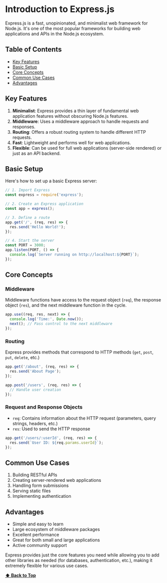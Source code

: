 # Introduction to Express.js

Express.js is a fast, unopinionated, and minimalist web framework for Node.js.
It's one of the most popular frameworks for building web applications and APIs
in the Node.js ecosystem.

## Table of Contents

- [Key Features](#key-features)
- [Basic Setup](#basic-setup)
- [Core Concepts](#core-concepts)
- [Common Use Cases](#common-use-cases)
- [Advantages](#advantages)

## Key Features

1. **Minimalist**: Express provides a thin layer of fundamental web application
   features without obscuring Node.js features.
2. **Middleware**: Uses a middleware approach to handle requests and responses.
3. **Routing**: Offers a robust routing system to handle different HTTP
   requests.
4. **Fast**: Lightweight and performs well for web applications.
5. **Flexible**: Can be used for full web applications (server-side rendered) or
   just as an API backend.

## Basic Setup

Here's how to set up a basic Express server:

```javascript
// 1. Import Express
const express = require('express');

// 2. Create an Express application
const app = express();

// 3. Define a route
app.get('/', (req, res) => {
  res.send('Hello World!');
});

// 4. Start the server
const PORT = 3000;
app.listen(PORT, () => {
  console.log(`Server running on http://localhost:${PORT}`);
});
```

## Core Concepts

### Middleware

Middleware functions have access to the request object (`req`), the response
object (`res`), and the next middleware function in the cycle.

```javascript
app.use((req, res, next) => {
  console.log('Time:', Date.now());
  next(); // Pass control to the next middleware
});
```

### Routing

Express provides methods that correspond to HTTP methods (`get`, `post`, `put`,
`delete`, etc.)

```javascript
app.get('/about', (req, res) => {
  res.send('About Page');
});

app.post('/users', (req, res) => {
  // Handle user creation
});
```

### Request and Response Objects

- `req`: Contains information about the HTTP request (parameters, query strings,
  headers, etc.)
- `res`: Used to send the HTTP response

```javascript
app.get('/users/:userId', (req, res) => {
  res.send(`User ID: ${req.params.userId}`);
});
```

## Common Use Cases

1. Building RESTful APIs
2. Creating server-rendered web applications
3. Handling form submissions
4. Serving static files
5. Implementing authentication

## Advantages

- Simple and easy to learn
- Large ecosystem of middleware packages
- Excellent performance
- Great for both small and large applications
- Active community support

Express provides just the core features you need while allowing you to add other
libraries as needed (for databases, authentication, etc.), making it extremely
flexible for various use cases.

**[⬆ Back to Top](#table-of-contents)**
